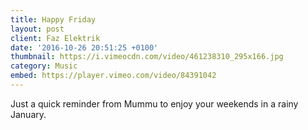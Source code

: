 ```yaml
---
title: Happy Friday
layout: post
client: Faz Elektrik
date: '2016-10-26 20:51:25 +0100'
thumbnail: https://i.vimeocdn.com/video/461238310_295x166.jpg
category: Music
embed: https://player.vimeo.com/video/84391042
---
```

Just a quick reminder from Mummu to enjoy your weekends in a rainy January.
